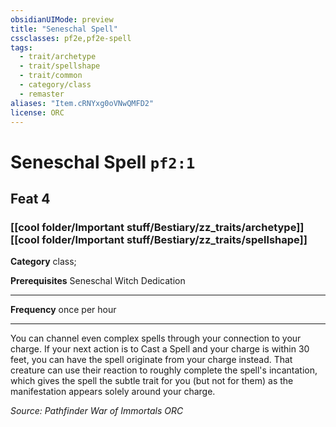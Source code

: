 ```yaml
---
obsidianUIMode: preview
title: "Seneschal Spell"
cssclasses: pf2e,pf2e-spell
tags:
  - trait/archetype
  - trait/spellshape
  - trait/common
  - category/class
  - remaster
aliases: "Item.cRNYxg0oVNwQMFD2"
license: ORC
---
```

# Seneschal Spell `pf2:1`
## Feat 4
### [[cool folder/Important stuff/Bestiary/zz_traits/archetype]][[cool folder/Important stuff/Bestiary/zz_traits/spellshape]]

**Category** class; 



**Prerequisites** Seneschal Witch Dedication
* * *
**Frequency** once per hour

* * *

You can channel even complex spells through your connection to your charge. If your next action is to Cast a Spell and your charge is within 30 feet, you can have the spell originate from your charge instead. That creature can use their reaction to roughly complete the spell's incantation, which gives the spell the subtle trait for you (but not for them) as the manifestation appears solely around your charge.

*Source: Pathfinder War of Immortals*
*ORC*